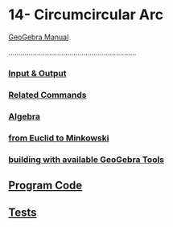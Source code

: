 # 14- Circumcircular Arc
[GeoGebra Manual](https://wiki.geogebra.org/en/Circular_Arc_Tool)


...............................................................

### [Input & Output](https://github.com/probaxeoxebra/probaMinkoski/blob/master/Temas/Entrada_Saida.md)

### [Related Commands](https://github.com/probaxeoxebra/probaMinkoski/blob/master/Temas/ComandosRelacionados.md)

### [Algebra](https://github.com/probaxeoxebra/probaMinkoski/blob/master/Temas/Alxebra_Ferramentas.md)

### [from Euclid to Minkowski](https://github.com/probaxeoxebra/probaMinkoski/blob/master/Temas/Euclides_Minkowski_Ferramentas.md)

### [building with available GeoGebra Tools](https://github.com/probaxeoxebra/probaMinkoski/blob/master/Temas/ConstrucionKitBasicoGeoGebra_cadaFerramenta.md)

## [Program Code](https://github.com/probaxeoxebra/probaMinkoski/blob/master/Temas/ProgramacionFerramentas.md)

## [Tests](https://github.com/probaxeoxebra/probaMinkoski/blob/master/Temas/Tests_Ferramentas.md)
